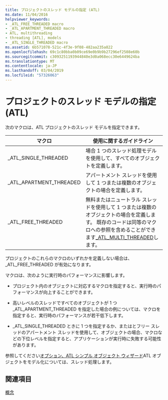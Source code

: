 ```yaml
---
title: プロジェクトのスレッド モデルの指定 (ATL)
ms.date: 11/04/2016
helpviewer_keywords:
- _ATL_FREE_THREADED macro
- _ATL_APARTMENT_THREADED macro
- ATL, multithreading
- threading [ATL], models
- _ATL_SINGLE_THREADED macro
ms.assetid: 6b571078-521c-4f3e-9f08-482aa235a822
ms.openlocfilehash: 69c1c80bba0b09ce69e0b9b9b27296ef2508e60b
ms.sourcegitcommit: c3093251193944840e3d0a068ecc30e6449624ba
ms.translationtype: MT
ms.contentlocale: ja-JP
ms.lasthandoff: 03/04/2019
ms.locfileid: "57326063"
---
```

# <a name="specifying-the-threading-model-for-a-project-atl"></a>プロジェクトのスレッド モデルの指定 (ATL)

次のマクロは、ATL プロジェクトのスレッド モデルを指定できます。

|マクロ|使用に関するガイドライン|
|-----------|--------------------------|
|_ATL_SINGLE_THREADED|場合 1 つのスレッド処理モデルを使用して、すべてのオブジェクトを定義します。|
|_ATL_APARTMENT_THREADED|アパートメント スレッドを使用して 1 つまたは複数のオブジェクトの場合を定義します。|
|_ATL_FREE_THREADED|無料またはニュートラル スレッドを使用して 1 つまたは複数のオブジェクトの場合を定義します。 既存のコードは同等のマクロへの参照を含めることができます[_ATL_MULTI_THREADED](reference/compiler-options-macros.md#_atl_multi_threaded)します。|

プロジェクトのこれらのマクロのいずれかを定義しない場合は、_ATL_FREE_THREADED が有効になります。

マクロは、次のように実行時のパフォーマンスに影響します。

- プロジェクト内のオブジェクトに対応するマクロを指定すると、実行時のパフォーマンスが向上することができます。

- 高いレベルのスレッドですべてのオブジェクトが 1 つ _ATL_APARTMENT_THREADED を指定した場合の例については、マクロを指定すると、実行時のパフォーマンスが若干低下します。

- _ATL_SINGLE_THREADED ときに 1 つを指定するか、またはとフリー スレッドのアパートメント スレッドを使用して、オブジェクトの場合、マクロなどの下位レベルを指定すると、アプリケーションが実行時に失敗する可能性があります。

参照してください[オプション、ATL シンプル オブジェクト ウィザード](../atl/reference/options-atl-simple-object-wizard.md)ATL オブジェクトをモデル化については、スレッド処理します。

## <a name="see-also"></a>関連項目

[概念](../atl/active-template-library-atl-concepts.md)
